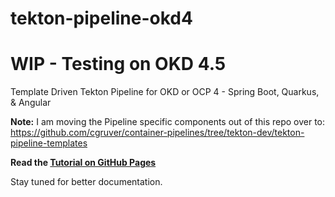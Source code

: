 # tekton-pipeline-okd4
# WIP - Testing on OKD 4.5

Template Driven Tekton Pipeline for OKD or OCP 4 - Spring Boot, Quarkus, & Angular

__Note:__ I am moving the Pipeline specific components out of this repo over to: https://github.com/cgruver/container-pipelines/tree/tekton-dev/tekton-pipeline-templates

__Read the [Tutorial on GitHub Pages](https://cgruver.github.io/tekton-pipeline-okd4/)__

Stay tuned for better documentation.
